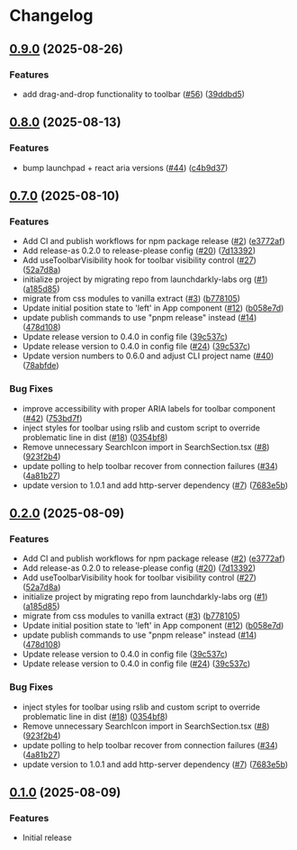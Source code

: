 # Changelog

## [0.9.0](https://github.com/launchdarkly/launchdarkly-toolbar/compare/toolbar-v0.8.0...toolbar-v0.9.0) (2025-08-26)


### Features

* add drag-and-drop functionality to toolbar ([#56](https://github.com/launchdarkly/launchdarkly-toolbar/issues/56)) ([39ddbd5](https://github.com/launchdarkly/launchdarkly-toolbar/commit/39ddbd5c81ca47d6bece6dcaae60f82ffe6f388f))

## [0.8.0](https://github.com/launchdarkly/launchdarkly-toolbar/compare/toolbar-v0.7.0...toolbar-v0.8.0) (2025-08-13)


### Features

* bump launchpad + react aria versions ([#44](https://github.com/launchdarkly/launchdarkly-toolbar/issues/44)) ([c4b9d37](https://github.com/launchdarkly/launchdarkly-toolbar/commit/c4b9d370f38965ab5613a914e35ffb2285721ec2))

## [0.7.0](https://github.com/launchdarkly/launchdarkly-toolbar/compare/toolbar-v0.6.0...toolbar-v0.7.0) (2025-08-10)


### Features

* Add CI and publish workflows for npm package release ([#2](https://github.com/launchdarkly/launchdarkly-toolbar/issues/2)) ([e3772af](https://github.com/launchdarkly/launchdarkly-toolbar/commit/e3772af12dc06b1d44c5193ac5b20d63d578eeb3))
* Add release-as 0.2.0 to release-please config ([#20](https://github.com/launchdarkly/launchdarkly-toolbar/issues/20)) ([7d13392](https://github.com/launchdarkly/launchdarkly-toolbar/commit/7d13392df5441a7ee993a9592f702c0075f8c363))
* Add useToolbarVisibility hook for toolbar visibility control ([#27](https://github.com/launchdarkly/launchdarkly-toolbar/issues/27)) ([52a7d8a](https://github.com/launchdarkly/launchdarkly-toolbar/commit/52a7d8a18a56666cdf883cee4706eaea95e1e245))
* initialize project by migrating repo from launchdarkly-labs org ([#1](https://github.com/launchdarkly/launchdarkly-toolbar/issues/1)) ([a185d85](https://github.com/launchdarkly/launchdarkly-toolbar/commit/a185d85e43ea21b2b4de4f2e5645a8e66ae48310))
* migrate from css modules to vanilla extract ([#3](https://github.com/launchdarkly/launchdarkly-toolbar/issues/3)) ([b778105](https://github.com/launchdarkly/launchdarkly-toolbar/commit/b77810519949ce9f5d943799c9fdf1c2e446e822))
* Update initial position state to 'left' in App component ([#12](https://github.com/launchdarkly/launchdarkly-toolbar/issues/12)) ([b058e7d](https://github.com/launchdarkly/launchdarkly-toolbar/commit/b058e7dc1a0ef85e4ced04f790eb98e436f66f34))
* update publish commands to use "pnpm release" instead ([#14](https://github.com/launchdarkly/launchdarkly-toolbar/issues/14)) ([478d108](https://github.com/launchdarkly/launchdarkly-toolbar/commit/478d108261788a12c2e392d4a0072a7b318f63ae))
* Update release version to 0.4.0 in config file ([39c537c](https://github.com/launchdarkly/launchdarkly-toolbar/commit/39c537c8bdd8ead5bb0b75c5243306965cd46257))
* Update release version to 0.4.0 in config file ([#24](https://github.com/launchdarkly/launchdarkly-toolbar/issues/24)) ([39c537c](https://github.com/launchdarkly/launchdarkly-toolbar/commit/39c537c8bdd8ead5bb0b75c5243306965cd46257))
* Update version numbers to 0.6.0 and adjust CLI project name ([#40](https://github.com/launchdarkly/launchdarkly-toolbar/issues/40)) ([78abfde](https://github.com/launchdarkly/launchdarkly-toolbar/commit/78abfde25360796c126d96007f128688f2aa67c6))


### Bug Fixes

* improve accessibility with proper ARIA labels for toolbar component ([#42](https://github.com/launchdarkly/launchdarkly-toolbar/issues/42)) ([753bd7f](https://github.com/launchdarkly/launchdarkly-toolbar/commit/753bd7fe617259bb2c547c6db5d89e54871717d0))
* inject styles for toolbar using rslib and custom script to override problematic line in dist ([#18](https://github.com/launchdarkly/launchdarkly-toolbar/issues/18)) ([0354bf8](https://github.com/launchdarkly/launchdarkly-toolbar/commit/0354bf85c3e08daef6982459c002b712a2e50acc))
* Remove unnecessary SearchIcon import in SearchSection.tsx ([#8](https://github.com/launchdarkly/launchdarkly-toolbar/issues/8)) ([923f2b4](https://github.com/launchdarkly/launchdarkly-toolbar/commit/923f2b4e23eb1abf018b3c7d1ba421fe1ffea02a))
* update polling to help toolbar recover from connection failures ([#34](https://github.com/launchdarkly/launchdarkly-toolbar/issues/34)) ([4a81b27](https://github.com/launchdarkly/launchdarkly-toolbar/commit/4a81b27bee826532e3df03d4c409df22bdda600d))
* update version to 1.0.1 and add http-server dependency ([#7](https://github.com/launchdarkly/launchdarkly-toolbar/issues/7)) ([7683e5b](https://github.com/launchdarkly/launchdarkly-toolbar/commit/7683e5bdbc31fcbfd80ae616a3ccf82d529c72af))

## [0.2.0](https://github.com/launchdarkly/launchdarkly-toolbar/compare/toolbar-v0.1.0...toolbar-v0.2.0) (2025-08-09)


### Features

* Add CI and publish workflows for npm package release ([#2](https://github.com/launchdarkly/launchdarkly-toolbar/issues/2)) ([e3772af](https://github.com/launchdarkly/launchdarkly-toolbar/commit/e3772af12dc06b1d44c5193ac5b20d63d578eeb3))
* Add release-as 0.2.0 to release-please config ([#20](https://github.com/launchdarkly/launchdarkly-toolbar/issues/20)) ([7d13392](https://github.com/launchdarkly/launchdarkly-toolbar/commit/7d13392df5441a7ee993a9592f702c0075f8c363))
* Add useToolbarVisibility hook for toolbar visibility control ([#27](https://github.com/launchdarkly/launchdarkly-toolbar/issues/27)) ([52a7d8a](https://github.com/launchdarkly/launchdarkly-toolbar/commit/52a7d8a18a56666cdf883cee4706eaea95e1e245))
* initialize project by migrating repo from launchdarkly-labs org ([#1](https://github.com/launchdarkly/launchdarkly-toolbar/issues/1)) ([a185d85](https://github.com/launchdarkly/launchdarkly-toolbar/commit/a185d85e43ea21b2b4de4f2e5645a8e66ae48310))
* migrate from css modules to vanilla extract ([#3](https://github.com/launchdarkly/launchdarkly-toolbar/issues/3)) ([b778105](https://github.com/launchdarkly/launchdarkly-toolbar/commit/b77810519949ce9f5d943799c9fdf1c2e446e822))
* Update initial position state to 'left' in App component ([#12](https://github.com/launchdarkly/launchdarkly-toolbar/issues/12)) ([b058e7d](https://github.com/launchdarkly/launchdarkly-toolbar/commit/b058e7dc1a0ef85e4ced04f790eb98e436f66f34))
* update publish commands to use "pnpm release" instead ([#14](https://github.com/launchdarkly/launchdarkly-toolbar/issues/14)) ([478d108](https://github.com/launchdarkly/launchdarkly-toolbar/commit/478d108261788a12c2e392d4a0072a7b318f63ae))
* Update release version to 0.4.0 in config file ([39c537c](https://github.com/launchdarkly/launchdarkly-toolbar/commit/39c537c8bdd8ead5bb0b75c5243306965cd46257))
* Update release version to 0.4.0 in config file ([#24](https://github.com/launchdarkly/launchdarkly-toolbar/issues/24)) ([39c537c](https://github.com/launchdarkly/launchdarkly-toolbar/commit/39c537c8bdd8ead5bb0b75c5243306965cd46257))


### Bug Fixes

* inject styles for toolbar using rslib and custom script to override problematic line in dist ([#18](https://github.com/launchdarkly/launchdarkly-toolbar/issues/18)) ([0354bf8](https://github.com/launchdarkly/launchdarkly-toolbar/commit/0354bf85c3e08daef6982459c002b712a2e50acc))
* Remove unnecessary SearchIcon import in SearchSection.tsx ([#8](https://github.com/launchdarkly/launchdarkly-toolbar/issues/8)) ([923f2b4](https://github.com/launchdarkly/launchdarkly-toolbar/commit/923f2b4e23eb1abf018b3c7d1ba421fe1ffea02a))
* update polling to help toolbar recover from connection failures ([#34](https://github.com/launchdarkly/launchdarkly-toolbar/issues/34)) ([4a81b27](https://github.com/launchdarkly/launchdarkly-toolbar/commit/4a81b27bee826532e3df03d4c409df22bdda600d))
* update version to 1.0.1 and add http-server dependency ([#7](https://github.com/launchdarkly/launchdarkly-toolbar/issues/7)) ([7683e5b](https://github.com/launchdarkly/launchdarkly-toolbar/commit/7683e5bdbc31fcbfd80ae616a3ccf82d529c72af))

## [0.1.0](https://github.com/launchdarkly/launchdarkly-toolbar/compare/toolbar-v0.0.1...toolbar-v0.1.0) (2025-08-09)


### Features

* Initial release
